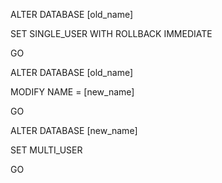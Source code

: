 ALTER DATABASE [old_name]

SET SINGLE_USER WITH ROLLBACK IMMEDIATE

GO

ALTER DATABASE [old_name]

MODIFY NAME = [new_name]

GO

ALTER DATABASE [new_name]

SET MULTI_USER

GO
